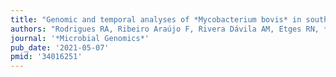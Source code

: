 ```yaml
---
title: "Genomic and temporal analyses of *Mycobacterium bovis* in southern Brazil"
authors: "Rodrigues RA, Ribeiro Araújo F, Rivera Dávila AM, Etges RN, **Parkhill J**, **van Tonder AJ**."
journal: '*Microbial Genomics*'
pub_date: '2021-05-07'
pmid: '34016251'
---
```

